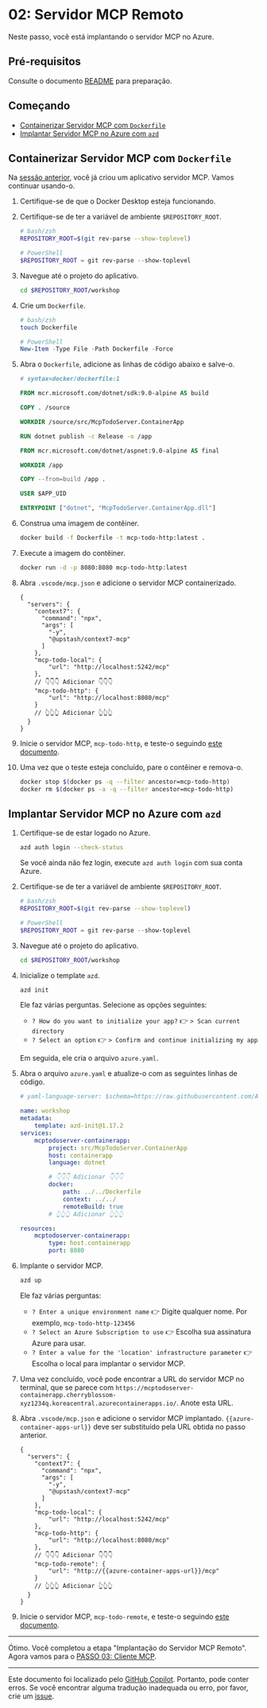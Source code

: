 # 02: Servidor MCP Remoto

Neste passo, você está implantando o servidor MCP no Azure.

## Pré-requisitos

Consulte o documento [README](../README.md#pré-requisitos) para preparação.

## Começando

- [Containerizar Servidor MCP com `Dockerfile`](#containerizar-servidor-mcp-com-dockerfile)
- [Implantar Servidor MCP no Azure com `azd`](#implantar-servidor-mcp-no-azure-com-azd)

## Containerizar Servidor MCP com `Dockerfile`

Na [sessão anterior](./01-mcp-server.md), você já criou um aplicativo servidor MCP. Vamos continuar usando-o.

1. Certifique-se de que o Docker Desktop esteja funcionando.
1. Certifique-se de ter a variável de ambiente `$REPOSITORY_ROOT`.

   ```bash
   # bash/zsh
   REPOSITORY_ROOT=$(git rev-parse --show-toplevel)
   ```

   ```powershell
   # PowerShell
   $REPOSITORY_ROOT = git rev-parse --show-toplevel
   ```

1. Navegue até o projeto do aplicativo.

    ```bash
    cd $REPOSITORY_ROOT/workshop
    ```

1. Crie um `Dockerfile`.

    ```bash
    # bash/zsh
    touch Dockerfile
    ```

    ```powershell
    # PowerShell
    New-Item -Type File -Path Dockerfile -Force
    ```

1. Abra o `Dockerfile`, adicione as linhas de código abaixo e salve-o.

    ```dockerfile
    # syntax=docker/dockerfile:1
    
    FROM mcr.microsoft.com/dotnet/sdk:9.0-alpine AS build
    
    COPY . /source
    
    WORKDIR /source/src/McpTodoServer.ContainerApp
    
    RUN dotnet publish -c Release -o /app
    
    FROM mcr.microsoft.com/dotnet/aspnet:9.0-alpine AS final
    
    WORKDIR /app
    
    COPY --from=build /app .
    
    USER $APP_UID
    
    ENTRYPOINT ["dotnet", "McpTodoServer.ContainerApp.dll"]
    ```

1. Construa uma imagem de contêiner.

    ```bash
    docker build -f Dockerfile -t mcp-todo-http:latest .
    ```

1. Execute a imagem do contêiner.

    ```bash
    docker run -d -p 8080:8080 mcp-todo-http:latest
    ```

1. Abra `.vscode/mcp.json` e adicione o servidor MCP containerizado.

    ```jsonc
    {
      "servers": {
        "context7": {
          "command": "npx",
          "args": [
            "-y",
            "@upstash/context7-mcp"
          ]
        },
        "mcp-todo-local": {
            "url": "http://localhost:5242/mcp"
        },
        // 👇👇👇 Adicionar 👇👇👇
        "mcp-todo-http": {
            "url": "http://localhost:8080/mcp"
        }
        // 👆👆👆 Adicionar 👆👆👆
      }
    }
    ```

1. Inicie o servidor MCP, `mcp-todo-http`, e teste-o seguindo [este documento](./01-mcp-server.md#testar-servidor-mcp).
1. Uma vez que o teste esteja concluído, pare o contêiner e remova-o.

    ```bash
    docker stop $(docker ps -q --filter ancestor=mcp-todo-http)
    docker rm $(docker ps -a -q --filter ancestor=mcp-todo-http)
    ```

## Implantar Servidor MCP no Azure com `azd`

1. Certifique-se de estar logado no Azure.

    ```bash
    azd auth login --check-status
    ```

   Se você ainda não fez login, execute `azd auth login` com sua conta Azure.

1. Certifique-se de ter a variável de ambiente `$REPOSITORY_ROOT`.

   ```bash
   # bash/zsh
   REPOSITORY_ROOT=$(git rev-parse --show-toplevel)
   ```

   ```powershell
   # PowerShell
   $REPOSITORY_ROOT = git rev-parse --show-toplevel
   ```

1. Navegue até o projeto do aplicativo.

    ```bash
    cd $REPOSITORY_ROOT/workshop
    ```

1. Inicialize o template `azd`.

    ```bash
    azd init
    ```

   Ele faz várias perguntas. Selecione as opções seguintes:

   - `? How do you want to initialize your app?` 👉 `> Scan current directory`
   - `? Select an option` 👉 `> Confirm and continue initializing my app`

   Em seguida, ele cria o arquivo `azure.yaml`.

1. Abra o arquivo `azure.yaml` e atualize-o com as seguintes linhas de código.

    ```yml
    # yaml-language-server: $schema=https://raw.githubusercontent.com/Azure/azure-dev/main/schemas/v1.0/azure.yaml.json
    
    name: workshop
    metadata:
        template: azd-init@1.17.2
    services:
        mcptodoserver-containerapp:
            project: src/McpTodoServer.ContainerApp
            host: containerapp
            language: dotnet

            # 👇👇👇 Adicionar 👇👇👇
            docker:
                path: ../../Dockerfile
                context: ../../
                remoteBuild: true
            # 👆👆👆 Adicionar 👆👆👆

    resources:
        mcptodoserver-containerapp:
            type: host.containerapp
            port: 8080
    ```

1. Implante o servidor MCP.

    ```bash
    azd up
    ```

   Ele faz várias perguntas:

   - `? Enter a unique environment name` 👉 Digite qualquer nome. Por exemplo, `mcp-todo-http-123456`
   - `? Select an Azure Subscription to use` 👉 Escolha sua assinatura Azure para usar.
   - `? Enter a value for the 'location' infrastructure parameter` 👉 Escolha o local para implantar o servidor MCP.

1. Uma vez concluído, você pode encontrar a URL do servidor MCP no terminal, que se parece com `https://mcptodoserver-containerapp.cherryblossom-xyz1234q.koreacentral.azurecontainerapps.io/`. Anote esta URL.
1. Abra `.vscode/mcp.json` e adicione o servidor MCP implantado. `{{azure-container-apps-url}}` deve ser substituído pela URL obtida no passo anterior.

    ```jsonc
    {
      "servers": {
        "context7": {
          "command": "npx",
          "args": [
            "-y",
            "@upstash/context7-mcp"
          ]
        },
        "mcp-todo-local": {
            "url": "http://localhost:5242/mcp"
        },
        "mcp-todo-http": {
            "url": "http://localhost:8080/mcp"
        },
        // 👇👇👇 Adicionar 👇👇👇
        "mcp-todo-remote": {
            "url": "http://{{azure-container-apps-url}}/mcp"
        }
        // 👆👆👆 Adicionar 👆👆👆
      }
    }
    ```

1. Inicie o servidor MCP, `mcp-todo-remote`, e teste-o seguindo [este documento](./01-mcp-server.md#testar-servidor-mcp).

---

Ótimo. Você completou a etapa "Implantação do Servidor MCP Remoto". Agora vamos para o [PASSO 03: Cliente MCP](./03-mcp-client.md).

---

Este documento foi localizado pelo [GitHub Copilot](https://docs.github.com/copilot/about-github-copilot/what-is-github-copilot). Portanto, pode conter erros. Se você encontrar alguma tradução inadequada ou erro, por favor, crie um [issue](../../../../../issues).
